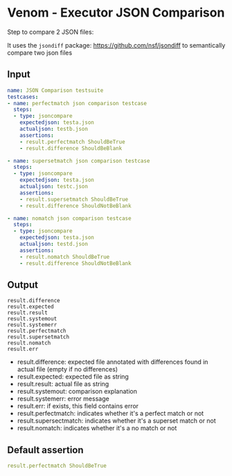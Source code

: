 # Venom - Executor JSON Comparison

Step to compare 2 JSON files:

It uses the `jsondiff` package: https://github.com/nsf/jsondiff to semantically compare two json files

## Input

```yaml
name: JSON Comparison testsuite
testcases:
- name: perfectmatch json comparison testcase
  steps:
  - type: jsoncompare
    expectedjson: testa.json
    actualjson: testb.json
    assertions:
    - result.perfectmatch ShouldBeTrue
    - result.difference ShouldBeBlank

- name: supersetmatch json comparison testcase
  steps: 
  - type: jsoncompare
    expectedjson: testa.json
    actualjson: testc.json
    assertions:
    - result.supersetmatch ShouldBeTrue
    - result.difference ShouldNotBeBlank

- name: nomatch json comparison testcase
  steps:
  - type: jsoncompare
    expectedjson: testa.json
    actualjson: testd.json
    assertions:
    - result.nomatch ShouldBeTrue
    - result.difference ShouldNotBeBlank
```

## Output

```
result.difference
result.expected
result.result
result.systemout
result.systemerr
result.perfectmatch
result.supersetmatch
result.nomatch
result.err
```

- result.difference: expected file annotated with differences found in actual file (empty if no differences)
- result.expected: expected file as string
- result.result: actual file as string
- result.systemout: comparison explanation
- result.systemerr: error message
- result.err: if exists, this field contains error
- result.perfectmatch: indicates whether it's a perfect match or not
- result.supersectmatch: indicates whether it's a superset match or not
- result.nomatch: indicates whether it's a no match or not

## Default assertion

```yaml
result.perfectmatch ShouldBeTrue
```
